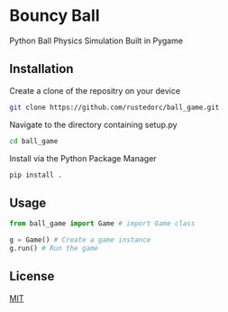 # Bouncy Ball

Python Ball Physics Simulation Built in Pygame

## Installation
Create a clone of the repositry on your device
```bash
git clone https://github.com/rustedorc/ball_game.git
```
Navigate to the directory containing setup.py
```bash
cd ball_game
```
Install via the Python Package Manager
```bash
pip install .
```

## Usage
```py
from ball_game import Game # import Game class

g = Game() # Create a game instance
g.run() # Run the game
```

## License
[MIT](https://choosealicense.com/licenses/mit/)

